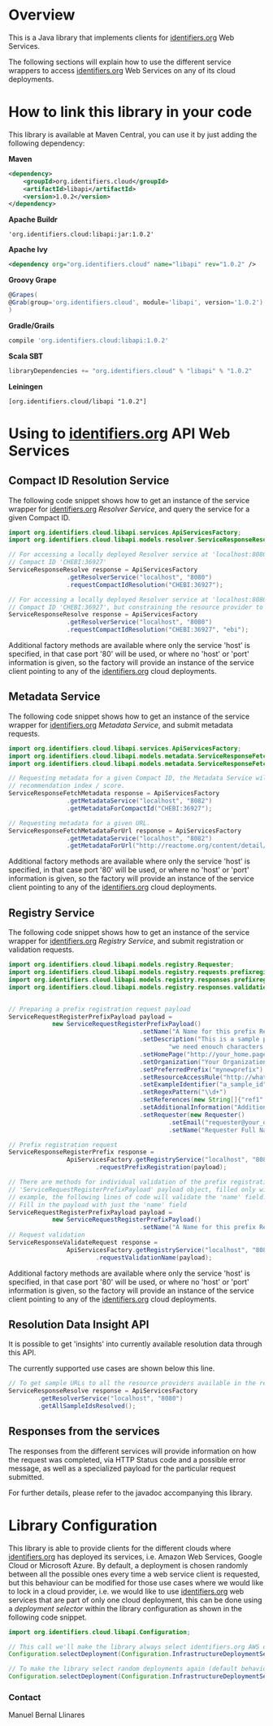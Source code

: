 # Overview
This is a Java library that implements clients for [identifiers.org](https://identifiers.org) Web Services.

The following sections will explain how to use the different service wrappers to access
[identifiers.org](https://identifiers.org) Web Services on any of its cloud deployments.


# How to link this library in your code
This library is available at Maven Central, you can use it by just adding the following dependency:

**Maven**
```xml
<dependency>
    <groupId>org.identifiers.cloud</groupId>
    <artifactId>libapi</artifactId>
    <version>1.0.2</version>
</dependency>
```

**Apache Buildr**
```
'org.identifiers.cloud:libapi:jar:1.0.2'
```

**Apache Ivy**
```xml
<dependency org="org.identifiers.cloud" name="libapi" rev="1.0.2" />
```

**Groovy Grape**
```groovy
@Grapes(
@Grab(group='org.identifiers.cloud', module='libapi', version='1.0.2')
)
```

**Gradle/Grails**
```gradle
compile 'org.identifiers.cloud:libapi:1.0.2'
```

**Scala SBT**
```scala
libraryDependencies += "org.identifiers.cloud" % "libapi" % "1.0.2"
```

**Leiningen**
```
[org.identifiers.cloud/libapi "1.0.2"]
```

# Using to [identifiers.org](https://identifiers.org) API Web Services
## Compact ID Resolution Service
The following code snippet shows how to get an instance of the service wrapper for
[identifiers.org](https://identifiers.org) _Resolver Service_, and query the service for a given Compact ID.
```java
import org.identifiers.cloud.libapi.services.ApiServicesFactory;
import org.identifiers.cloud.libapi.models.resolver.ServiceResponseResolve;

// For accessing a locally deployed Resolver service at 'localhost:8080', and requesting resolution of
// Compact ID 'CHEBI:36927'
ServiceResponseResolve response = ApiServicesFactory
                .getResolverService("localhost", "8080")
                .requestCompactIdResolution("CHEBI:36927");

// For accessing a locally deployed Resolver service at 'localhost:8080', and requesting resolution of
// Compact ID 'CHEBI:36927', but constraining the resource provider to 'ebi'
ServiceResponseResolve response = ApiServicesFactory
                .getResolverService("localhost", "8080")
                .requestCompactIdResolution("CHEBI:36927", "ebi");
```

Additional factory methods are available where only the service 'host' is specified, in that case port '80' will be
used, or where no 'host' or 'port' information is given, so the factory will provide an instance of the service client
pointing to any of the [identifiers.org](https://identifiers.org) cloud deployments.


## Metadata Service
The following code snippet shows how to get an instance of the service wrapper for
[identifiers.org](https://identifiers.org) _Metadata Service_, and submit metadata requests.
```java
import org.identifiers.cloud.libapi.services.ApiServicesFactory;
import org.identifiers.cloud.libapi.models.metadata.ServiceResponseFetchMetadata;
import org.identifiers.cloud.libapi.models.metadata.ServiceResponseFetchMetadataForUrl;

// Requesting metadata for a given Compact ID, the Metadata Service will choose the resource provider with the highest
// recommendation index / score.
ServiceResponseFetchMetadata response = ApiServicesFactory
                .getMetadataService("localhost", "8082")
                .getMetadataForCompactId("CHEBI:36927");

// Requesting metadata for a given URL.
ServiceResponseFetchMetadataForUrl response = ApiServicesFactory
                .getMetadataService("localhost", "8082")
                .getMetadataForUrl("http://reactome.org/content/detail/R-HSA-201451");
```

Additional factory methods are available where only the service 'host' is specified, in that case port '80' will be
used, or where no 'host' or 'port' information is given, so the factory will provide an instance of the service client
pointing to any of the [identifiers.org](https://identifiers.org) cloud deployments.


## Registry Service
The following code snippet shows how to get an instance of the service wrapper for
[identifiers.org](https://identifiers.org) _Registry Service_, and submit registration or validation requests.
```java
import org.identifiers.cloud.libapi.models.registry.Requester;
import org.identifiers.cloud.libapi.models.registry.requests.prefixregistration.ServiceRequestRegisterPrefixPayload;
import org.identifiers.cloud.libapi.models.registry.responses.prefixregistration.ServiceResponseRegisterPrefix;
import org.identifiers.cloud.libapi.models.registry.responses.validation.ServiceResponseValidateRequest;


// Preparing a prefix registration request payload
ServiceRequestRegisterPrefixPayload payload =
            new ServiceRequestRegisterPrefixPayload()
                                    .setName("A Name for this prefix Registration Request")
                                    .setDescription("This is a sample prefix registration request from a unit test of libapi, " +
                                            "we need enouch characters for the description")
                                    .setHomePage("http://your_home.page")
                                    .setOrganization("Your Organization")
                                    .setPreferredPrefix("mynewprefix")
                                    .setResourceAccessRule("http://whatever_url/{$id}")
                                    .setExampleIdentifier("a_sample_id")
                                    .setRegexPattern("\\d+")
                                    .setReferences(new String[]{"ref1", "ref2"})
                                    .setAdditionalInformation("Additional information about this unit test")
                                    .setRequester(new Requester()
                                            .setEmail("requester@your_organization.mail")
                                            .setName("Requester Full Name"));

// Prefix registration request
ServiceResponseRegisterPrefix response =
                ApiServicesFactory.getRegistryService("localhost", "8081")
                        .requestPrefixRegistration(payload);

// There are methods for individual validation of the prefix registration payload fields, they all use the same
// 'ServiceRequestRegisterPrefixPayload' payload object, filled only with the field that wants to be validated. As an
// example, the following lines of code will validate the 'name' field.
// Fill in the payload with just the 'name' field
ServiceRequestRegisterPrefixPayload payload =
            new ServiceRequestRegisterPrefixPayload()
                                    .setName("A Name for this prefix Registration Request");
// Request validation
ServiceResponseValidateRequest response =
                ApiServicesFactory.getRegistryService("localhost", "8081")
                        .requestValidationName(payload);
```

Additional factory methods are available where only the service 'host' is specified, in that case port '80' will be
used, or where no 'host' or 'port' information is given, so the factory will provide an instance of the service client
pointing to any of the [identifiers.org](https://identifiers.org) cloud deployments.

## Resolution Data Insight API
It is possible to get 'insights' into currently available resolution data through this API.

The currently supported use cases are shown below this line.

```java
// To get sample URLs to all the resource providers available in the resolution service, the following call can be used
ServiceResponseResolve response = ApiServicesFactory
        .getResolverService("localhost", "8080")
        .getAllSampleIdsResolved();
```


## Responses from the services
The responses from the different services will provide information on how the request was completed, via HTTP Status
code and a possible error message, as well as a specialized payload for the particular request submitted.

For further details, please refer to the javadoc accompanying this library.

# Library Configuration
This library is able to provide clients for the different clouds where [identifiers.org](https://identifiers.org) has
deployed its services, i.e. Amazon Web Services, Google Cloud or Microsoft Azure. By default, a deployment is chosen
randomly between all the possible ones every time a web service client is requested, but this behaviour can be modified
for those use cases where we would like to lock in a cloud provider, i.e. we would like to use [identifiers.org](https://identifiers.org)
web services that are part of only one cloud deployment, this can be done using a _deployment selector_ within the
library configuration as shown in the following code snippet.

```java
import org.identifiers.cloud.libapi.Configuration;

// This call we'll make the library always select identifiers.org AWS deployment
Configuration.selectDeployment(Configuration.InfrastructureDeploymentSelector.AWS);

// To make the library select random deployments again (default behaviour), we use the 'ANY' selector
Configuration.selectDeployment(Configuration.InfrastructureDeploymentSelector.ANY);
```


### Contact
Manuel Bernal Llinares
